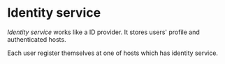 # Identity service

*Identity service* works like a ID provider.
It stores users' profile and authenticated hosts.

Each user register themselves at one of hosts which has identity service.
